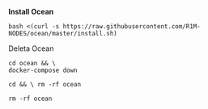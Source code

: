 <b> Install Ocean </b>

```
bash <(curl -s https://raw.githubusercontent.com/R1M-NODES/ocean/master/install.sh)
```

Deleta Ocean 

```
cd ocean && \
docker-compose down
```

```
cd && \ rm -rf ocean
```

```
rm -rf ocean
```
